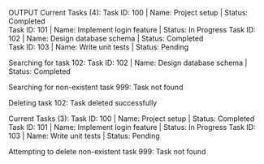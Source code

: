 OUTPUT
Current Tasks (4):
Task ID: 100  | Name: Project setup         | Status: Completed  
Task ID: 101  | Name: Implement login feature | Status: In Progress
Task ID: 102  | Name: Design database schema | Status: Completed  
Task ID: 103  | Name: Write unit tests      | Status: Pending    

Searching for task 102:
Task ID: 102  | Name: Design database schema | Status: Completed  

Searching for non-existent task 999:
Task not found

Deleting task 102:
Task deleted successfully

Current Tasks (3):
Task ID: 100  | Name: Project setup         | Status: Completed  
Task ID: 101  | Name: Implement login feature | Status: In Progress
Task ID: 103  | Name: Write unit tests      | Status: Pending    

Attempting to delete non-existent task 999:
Task not found
